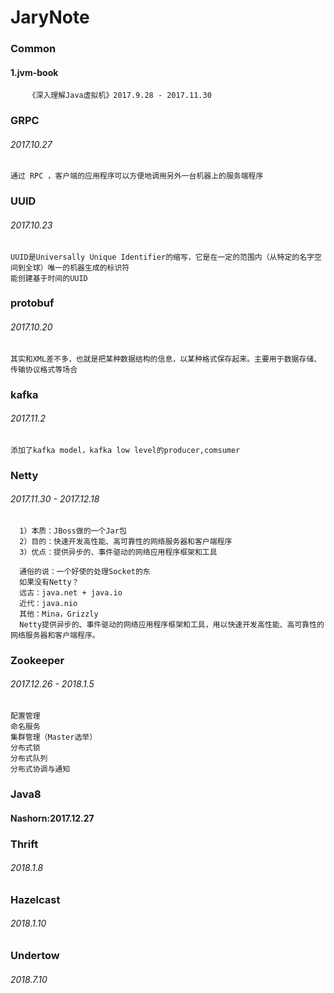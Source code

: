 # JaryNote

### Common
   #### 1.jvm-book
        《深入理解Java虚拟机》2017.9.28 - 2017.11.30
### GRPC
 ###### 2017.10.27
    通过 RPC ，客户端的应用程序可以方便地调用另外一台机器上的服务端程序
### UUID   
 ###### 2017.10.23
    UUID是Universally Unique Identifier的缩写，它是在一定的范围内（从特定的名字空间到全球）唯一的机器生成的标识符
    能创建基于时间的UUID
### protobuf
 ###### 2017.10.20
    其实和XML差不多，也就是把某种数据结构的信息，以某种格式保存起来。主要用于数据存储、传输协议格式等场合
    
### kafka
 ###### 2017.11.2
    添加了kafka model，kafka low level的producer,comsumer
### Netty
 ###### 2017.11.30 - 2017.12.18
      
      1）本质：JBoss做的一个Jar包
      2）目的：快速开发高性能、高可靠性的网络服务器和客户端程序
      3）优点：提供异步的、事件驱动的网络应用程序框架和工具
      
      通俗的说：一个好使的处理Socket的东
      如果没有Netty？
      远古：java.net + java.io
      近代：java.nio
      其他：Mina，Grizzly
      Netty提供异步的、事件驱动的网络应用程序框架和工具，用以快速开发高性能、高可靠性的网络服务器和客户端程序。
 
### Zookeeper
  ###### 2017.12.26 - 2018.1.5
    配置管理
    命名服务
    集群管理（Master选举） 
    分布式锁
    分布式队列
    分布式协调与通知
### Java8
   #### Nashorn:2017.12.27
   
### Thrift
   ###### 2018.1.8
   
### Hazelcast
   ###### 2018.1.10
   
### Undertow
   ###### 2018.7.10